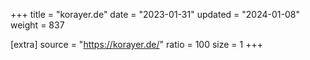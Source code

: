 +++
title = "korayer.de"
date = "2023-01-31"
updated = "2024-01-08"
weight = 837

[extra]
source = "https://korayer.de/"
ratio = 100
size = 1
+++
